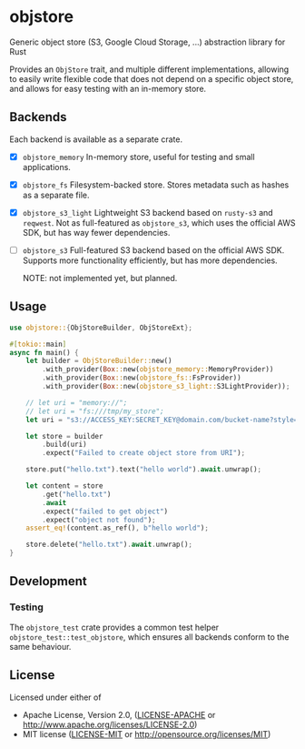 # objstore

Generic object store (S3, Google Cloud Storage, ...) abstraction library for Rust

Provides an `ObjStore` trait, and multiple different implementations,
allowing to easily write flexible code that does not depend on a specific
object store, and allows for easy testing with an in-memory store.

## Backends

Each backend is available as a separate crate.

- [x] `objstore_memory`
   In-memory store, useful for testing and small applications.
- [x] `objstore_fs`
  Filesystem-backed store.
  Stores metadata such as hashes as a separate file.
- [x] `objstore_s3_light`
  Lightweight S3 backend based on `rusty-s3` and `reqwest`.
  Not as full-featured as `objstore_s3`, which uses the official AWS SDK,
  but has way fewer dependencies.
- [ ] `objstore_s3`
  Full-featured S3 backend based on the official AWS SDK.
  Supports more functionality efficiently, but has more dependencies.

  NOTE: not implemented yet, but planned.
  
## Usage

```rust
use objstore::{ObjStoreBuilder, ObjStoreExt};

#[tokio::main]
async fn main() {
    let builder = ObjStoreBuilder::new()
        .with_provider(Box::new(objstore_memory::MemoryProvider))
        .with_provider(Box::new(objstore_fs::FsProvider))
        .with_provider(Box::new(objstore_s3_light::S3LightProvider));

    // let uri = "memory://";
    // let uri = "fs:///tmp/my_store";
    let uri = "s3://ACCESS_KEY:SECRET_KEY@domain.com/bucket-name?style=path";

    let store = builder
        .build(uri)
        .expect("Failed to create object store from URI");

    store.put("hello.txt").text("hello world").await.unwrap();

    let content = store
        .get("hello.txt")
        .await
        .expect("failed to get object")
        .expect("object not found");
    assert_eq!(content.as_ref(), b"hello world");

    store.delete("hello.txt").await.unwrap();
}
```

## Development

### Testing

The `objstore_test` crate provides a common test helper `objstore_test::test_objstore`,
which ensures all backends conform to the same behaviour.

## License

Licensed under either of

* Apache License, Version 2.0, ([LICENSE-APACHE](LICENSE-APACHE) or <http://www.apache.org/licenses/LICENSE-2.0>)
* MIT license ([LICENSE-MIT](LICENSE-MIT) or <http://opensource.org/licenses/MIT>)

